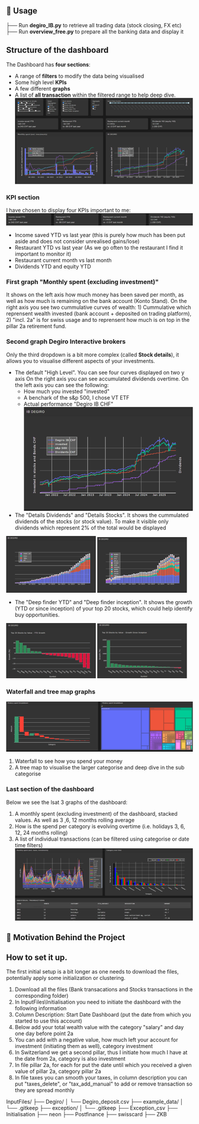 ## 🚀 Usage 
├── Run **degiro_IB.py** to retrieve all trading data (stock closing, FX etc)  
├── Run **overview_free.py** to prepare all the banking data and display it

## Structure of the dashboard
The Dashboard has **four sections**:
- A range of **filters** to modify the data being visualised
- Some high level **KPIs**
- A few different **graphs**
- A list of **all transaction** within the filtered range to help deep dive.
![Dashboard overview](assets/dashboard_top.png)

### KPI section
I have chosen to display four KPIs important to me:
![KPI section](assets/KPI_section.png)
- Income saved YTD vs last year (this is purely how much has been put aside and does not consider unrealised gains/lose)
- Restaurant YTD vs last year (As we go often to the restaurant I find it important to monitor it)
- Restaurant current month vs last month
- Dividends YTD and equity YTD

### First graph "Monthly spent (excluding investment)"
 It shows on the left axis how much money has been saved per month, as well as how much is remaining on the bank account (Konto Stand). On the right axis you see two cummulative curves of wealth: 1) Cummulative which reprensent wealth invested (bank account + deposited on trading platform), 2) "incl. 2a" is for swiss usage and to reprensent how much is on top in the pillar 2a retirement fund.

### Second graph Degiro Interactive brokers
Only the third dropdown is a bit more complex (called **Stock details**), it allows you to visualise different aspects of your investments.
- The default "High Level". You can see four curves displayed on two y axis On the right axis you can see accumulated dividends overtime. On the left axis you can see the following:
    - How much you invested "invested"
    - A benchark of the s&p 500, I chose VT ETF
    - Actual performance "Degiro IB CHF"
![High Level stock](assets/stock_HighLevel.png)
- The "Details Dividends" and "Details Stocks". It shows the cummulated dividends of the stocks (or stock value). To make it visible only dividends which represent 2% of the total would be displayed
<p float="left">
  <img src="assets/dividends_details.png" width="48%" />
  <img src="assets/stock_details.png" width="48%" />
</p>

- The "Deep finder YTD" and "Deep finder inception". It shows the growth (YTD or since inception) of your top 20 stocks, which could help identify buy opportunities.
<p float="left">
  <img src="assets/deep_finder_YTD.png" width="48%" />
  <img src="assets/deep_finder_inception.png" width="48%" />
</p>

### Waterfall and tree map graphs
![Tree map wateral](assets/treemap_waterfall.png)
1) Waterfall to see how you spend your money
2) A tree map to visualise the larger categorise and deep dive in the sub categorise

### Last section of the dashboard
Below we see the lsat 3 graphs of the dashboard: 
1) A monthly spent (excluding investment) of the dashboard, stacked values. As well as 3 ,6, 12 months rolling average
2) How is the spend per category is evolving overtime (i.e. holidays 3, 6, 12, 24 months rolling)
3) A list of individual transactions (can be filtered using categorise or date time filters)
![Bottom graphs](assets/bottom_dashboard.png)

## 📌 Motivation Behind the Project

## How to set it up.
The first initial setup is a bit longer as one needs to download the files, potentially apply some initialization or clustering.
1) Download all the files (Bank transacations and Stocks transactions in the corresponding folder)
2) In InputFiles\Initialisation you need to initiate the dashboard with the following information
3) Column Description: Start Date Dashboard (put the date from which you started to use this account)
4) Below add your total wealth value with the category "salary" and day one day before point 2a
5) You can add with a negative value, how much left your account for investment (initiating them as well), category investment
6) In Switzerland we get a second pillar, thus I initiate how much I have at the date from 2a, category is also investment
7) In file pillar 2a, for each for put the date until which you received a given value of pillar 2a, category pillar 2a
8) In file taxes you can smooth your taxes, in column description you can put "taxes_delete", or "tax_add_manual" to add or remove transaction so they are spread monthly

InputFiles/ ├── Degiro/ │ └── Degiro_deposit.csv ├── example_data/ │ └── .gitkeep ├── exception/ │ └── .gitkeep ├── Exception_csv ├── Initialisation ├── neon ├── Postfinance ├── swisscard ├── ZKB
